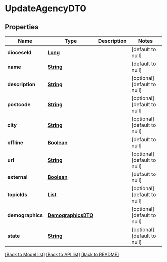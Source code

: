 # UpdateAgencyDTO
## Properties

Name | Type | Description | Notes
------------ | ------------- | ------------- | -------------
**dioceseId** | [**Long**](long.md) |  | [default to null]
**name** | [**String**](string.md) |  | [default to null]
**description** | [**String**](string.md) |  | [optional] [default to null]
**postcode** | [**String**](string.md) |  | [optional] [default to null]
**city** | [**String**](string.md) |  | [optional] [default to null]
**offline** | [**Boolean**](boolean.md) |  | [default to null]
**url** | [**String**](string.md) |  | [optional] [default to null]
**external** | [**Boolean**](boolean.md) |  | [default to null]
**topicIds** | [**List**](long.md) |  | [optional] [default to null]
**demographics** | [**DemographicsDTO**](DemographicsDTO.md) |  | [optional] [default to null]
**state** | [**String**](string.md) |  | [optional] [default to null]

[[Back to Model list]](../README.md#documentation-for-models) [[Back to API list]](../README.md#documentation-for-api-endpoints) [[Back to README]](../README.md)


